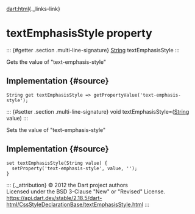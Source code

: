 [dart:html](../../dart-html/dart-html-library){._links-link}

textEmphasisStyle property
==========================

::: {#getter .section .multi-line-signature}
[String](../../dart-core/string-class) textEmphasisStyle
:::

Gets the value of \"text-emphasis-style\"

Implementation {#source}
--------------

``` {.language-dart data-language="dart"}
String get textEmphasisStyle => getPropertyValue('text-emphasis-style');
```

::: {#setter .section .multi-line-signature}
void textEmphasisStyle=([String](../../dart-core/string-class) value)
:::

Sets the value of \"text-emphasis-style\"

Implementation {#source}
--------------

``` {.language-dart data-language="dart"}
set textEmphasisStyle(String value) {
  setProperty('text-emphasis-style', value, '');
}
```

::: {._attribution}
© 2012 the Dart project authors\
Licensed under the BSD 3-Clause \"New\" or \"Revised\" License.\
<https://api.dart.dev/stable/2.18.5/dart-html/CssStyleDeclarationBase/textEmphasisStyle.html>
:::
